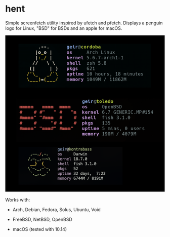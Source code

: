 # hent
Simple screenfetch utility inspired by ufetch and pfetch.
Displays a penguin logo for Linux, "BSD" for BSDs and an apple for macOS.

![hent](https://raw.githubusercontent.com/geirda/hent/master/hent.png)

Works with:

* Arch, Debian, Fedora, Solus, Ubuntu, Void

* FreeBSD, NetBSD, OpenBSD

* macOS (tested with 10.14)
